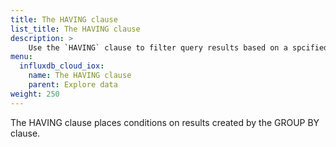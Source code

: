 ```yaml
---
title: The HAVING clause
list_title: The HAVING clause
description: > 
    Use the `HAVING` clause to filter query results based on a spcified condition.
menu:
  influxdb_cloud_iox:
    name: The HAVING clause
    parent: Explore data
weight: 250
---
```



The HAVING clause places conditions on results created by the GROUP BY clause.

